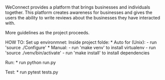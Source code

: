 WeConnect provides a platform that brings businesses and individuals together.
This platform creates awareness for businesses and gives the users the ability to write reviews about the businesses they have interacted with.  

More guidelines as the project proceeds.



HOW TO:
  Set up environmnet:
    Inside project folde:
      * Auto for (Unix):
        - run 'source ./Configure'
      * Manual:
        - run 'make venv' to install virtualenv
        - run 'source ./venv/bin/activate'
        - run 'make install' to install dependencies

  Run:
    * run python run.py

  Test:
    * run pytest tests.py
